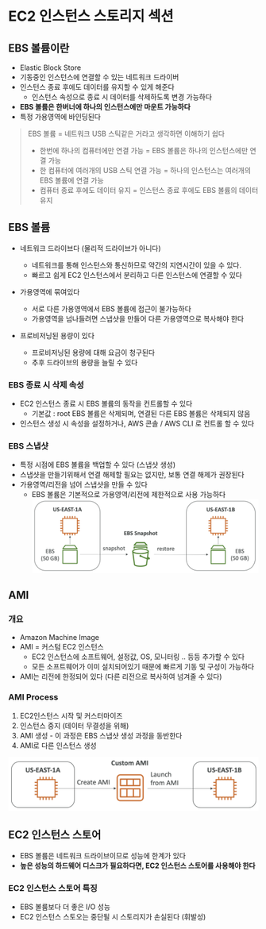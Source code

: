 # EC2 인스턴스 스토리지 섹션

## EBS 볼륨이란

- Elastic Block Store
- 기동중인 인스턴스에 연결할 수 있는 네트워크 드라이버
- 인스턴스 종료 후에도 데이터를 유지할 수 있게 해준다
  - 인스턴스 속성으로 종료 시 데이터를 삭제하도록 변경 가능하다
- **EBS 볼륨은 한버너에 하나의 인스턴스에만 마운트 가능하다**
- 특정 가용영역에 바인딩된다

> EBS 볼륨 = 네트워크 USB 스틱같은 거라고 생각하면 이해하기 쉽다
> - 한번에 하나의 컴퓨터에만 연결 가능 = EBS 볼륨은 하나의 인스턴스에만 연결 가능
> - 한 컴퓨터에 여러개의 USB 스틱 연결 가능 = 하나의 인스턴스는 여러개의 EBS 볼륨에 연결 가능
> - 컴퓨터 종료 후에도 데이터 유지 = 인스턴스 종료 후에도 EBS 볼륨의 데이터 유지


## EBS 볼륨

- 네트워크 드라이브다 (물리적 드라이브가 아니다)
  - 네트워크를 통해 인스턴스와 통신하므로 약간의 지연시간이 있을 수 있다.
  - 빠르고 쉽게 EC2 인스턴스에서 분리하고 다른 인스턴스에 연결할 수 있다

- 가용영역에 묶여있다
  - 서로 다른 가용영역에서 EBS 볼륨에 접근이 불가능하다
  - 가용영역을 넘나들려면 스냅샷을 만들어 다른 가용영역으로 복사해야 한다

- 프로비저닝된 용량이 있다
  - 프로비저닝된 용량에 대해 요금이 청구된다
  - 추후 드라이브의 용량을 늘릴 수 있다

### EBS 종료 시 삭제 속성

- EC2 인스턴스 종료 시 EBS 볼륨의 동작을 컨트롤할 수 있다
  - 기본값 : root EBS 볼륨은 삭제되며, 연결된 다른 EBS 볼륨은 삭제되지 않음
- 인스턴스 생성 시 속성을 설정하거나, AWS 콘솔 / AWS CLI 로 컨트롤 할 수 있다

### EBS 스냅샷

- 특정 시점에 EBS 볼륨을 백업할 수 있다 (스냅샷 생성)
- 스냅샷을 만들기위해서 연결 해제할 필요는 없지만, 보통 연결 해제가 권장된다
- 가용영역/리전을 넘어 스냅샷을 만들 수 있다
  - EBS 볼륨은 기본적으로 가용영역/리전에 제한적으로 사용 가능하다
  ![snapshot_across_az](./images/04_01.png)



## AMI

### 개요

- Amazon Machine Image
- AMI = 커스텀 EC2 인스턴스
  - EC2 인스턴스에 소프트웨어, 설정값, OS, 모니터링 .. 등등 추가할 수 있다
  - 모든 소프트웨어가 이미 설치되어있기 때문에 빠르게 기동 및 구성이 가능하다
- AMI는 리전에 한정되어 있다 (다른 리전으로 복사하여 넘겨줄 수 있다)

### AMI Process

1. EC2인스턴스 시작 및 커스터마이즈
2. 인스턴스 중지 (데이터 무결성을 위해)
3. AMI 생성 - 이 과정은 EBS 스냅샷 생성 과정을 동반한다
4. AMI로 다른 인스턴스 생성

  ![AMI 생성 과정](./images/04_02.png)


## EC2 인스턴스 스토어

- EBS 볼륨은 네트워크 드라이브이므로 성능에 한계가 있다
- **높은 성능의 하드웨어 디스크가 필요하다면, EC2 인스턴스 스토어를 사용해야 한다**

### EC2 인스턴스 스토어 특징

- EBS 볼륨보다 더 좋은 I/O 성능
- EC2 인스턴스 스토오는 중단될 시 스토리지가 손실된다 (휘발성)